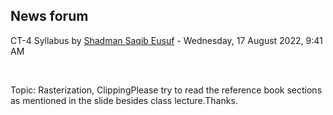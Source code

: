 <h2>News forum</h2><a href="https://moodle.cse.buet.ac.bd/user/view.php?id=1531&course=706"></a>
CT-4 Syllabus
by <a href="https://moodle.cse.buet.ac.bd/user/view.php?id=1531&course=706">Shadman Saqib Eusuf</a> - Wednesday, 17 August 2022, 9:41 AM


 

Topic: Rasterization, ClippingPlease try to read the reference book sections as mentioned in the slide besides class lecture.Thanks.






